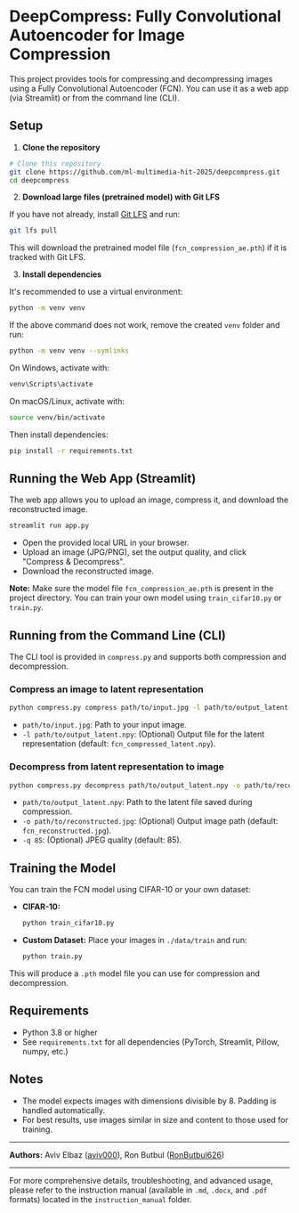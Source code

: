 # DeepCompress: Fully Convolutional Autoencoder for Image Compression

This project provides tools for compressing and decompressing images using a Fully Convolutional Autoencoder (FCN). You can use it as a web app (via Streamlit) or from the command line (CLI).

## Setup

1. **Clone the repository**

```bash
# Clone this repository
git clone https://github.com/ml-multimedia-hit-2025/deepcompress.git
cd deepcompress
```

2. **Download large files (pretrained model) with Git LFS**

If you have not already, install [Git LFS](https://git-lfs.github.com/) and run:

```bash
git lfs pull
```

This will download the pretrained model file (`fcn_compression_ae.pth`) if it is tracked with Git LFS.

3. **Install dependencies**

It's recommended to use a virtual environment:

```bash
python -m venv venv
```

If the above command does not work, remove the created `venv` folder and run:

```bash
python -m venv venv --symlinks
```

On Windows, activate with:
```bash
venv\Scripts\activate
```
On macOS/Linux, activate with:
```bash
source venv/bin/activate
```

Then install dependencies:
```bash
pip install -r requirements.txt
```

## Running the Web App (Streamlit)

The web app allows you to upload an image, compress it, and download the reconstructed image.

```bash
streamlit run app.py
```

- Open the provided local URL in your browser.
- Upload an image (JPG/PNG), set the output quality, and click "Compress & Decompress".
- Download the reconstructed image.

**Note:** Make sure the model file `fcn_compression_ae.pth` is present in the project directory. You can train your own model using `train_cifar10.py` or `train.py`.

## Running from the Command Line (CLI)

The CLI tool is provided in `compress.py` and supports both compression and decompression.

### Compress an image to latent representation

```bash
python compress.py compress path/to/input.jpg -l path/to/output_latent.npy
```
- `path/to/input.jpg`: Path to your input image.
- `-l path/to/output_latent.npy`: (Optional) Output file for the latent representation (default: `fcn_compressed_latent.npy`).

### Decompress from latent representation to image

```bash
python compress.py decompress path/to/output_latent.npy -o path/to/reconstructed.jpg -q 85
```
- `path/to/output_latent.npy`: Path to the latent file saved during compression.
- `-o path/to/reconstructed.jpg`: (Optional) Output image path (default: `fcn_reconstructed.jpg`).
- `-q 85`: (Optional) JPEG quality (default: 85).

## Training the Model

You can train the FCN model using CIFAR-10 or your own dataset:

- **CIFAR-10:**
  ```bash
  python train_cifar10.py
  ```
- **Custom Dataset:**
  Place your images in `./data/train` and run:
  ```bash
  python train.py
  ```

This will produce a `.pth` model file you can use for compression and decompression.

## Requirements
- Python 3.8 or higher
- See `requirements.txt` for all dependencies (PyTorch, Streamlit, Pillow, numpy, etc.)

## Notes
- The model expects images with dimensions divisible by 8. Padding is handled automatically.
- For best results, use images similar in size and content to those used for training.

---

**Authors:** Aviv Elbaz ([aviv000](https://github.com/aviv000)), Ron Butbul ([RonButbul626](https://github.com/RonButbul626))

---

For more comprehensive details, troubleshooting, and advanced usage, please refer to the instruction manual (available in `.md`, `.docx`, and `.pdf` formats) located in the `instruction_manual` folder.